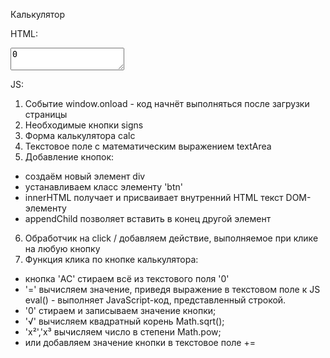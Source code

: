 Калькулятор

HTML:
<div id="calc-wrap">
    <div id="calc">
        <textarea id=inputVal>0</textarea>
    </div>
</div>

JS:
1. Событие window.onload - код начнёт выполняться после загрузки страницы 
2. Необходимые кнопки signs
3. Форма калькулятора calc
4. Текстовое поле с математическим выражением textArea
5. Добавление кнопок:
- создаём новый элемент div
- устанавливаем класс элементу 'btn'
- innerHTML получает и присваивает внутренний HTML текст DOM-элементу
- appendChild позволяет вставить в конец другой элемент
6. Обработчик на click / добавляем действие, выполняемое при клике на любую кнопку
7. Функция клика по кнопке калькулятора:
- кнопка 'AC' стираем всё из текстового поля '0'
- '=' вычисляем значение, приведя выражение в текстовом поле к JS
    eval() - выполняет JavaScript-код, представленный строкой.
- '0' стираем и записываем значение кнопки;
- '√' вычисляем квадратный корень Math.sqrt();
- 'х²','х³ вычисляем число в степени Math.pow;
- или добавляем значение кнопки в текстовое поле +=






